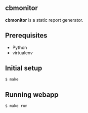 cbmonitor
---------

**cbmonitor** is a static report generator.

Prerequisites
-------------

* Python
* virtualenv

Initial setup
-------------

    $ make

Running webapp
--------------

    $ make run